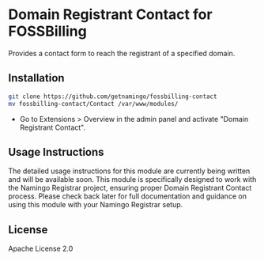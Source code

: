 # Domain Registrant Contact for FOSSBilling
Provides a contact form to reach the registrant of a specified domain.

## Installation

```bash
git clone https://github.com/getnamingo/fossbilling-contact
mv fossbilling-contact/Contact /var/www/modules/
```

- Go to Extensions > Overview in the admin panel and activate "Domain Registrant Contact".

## Usage Instructions

The detailed usage instructions for this module are currently being written and will be available soon. This module is specifically designed to work with the Namingo Registrar project, ensuring proper Domain Registrant Contact process. Please check back later for full documentation and guidance on using this module with your Namingo Registrar setup.

## License

Apache License 2.0